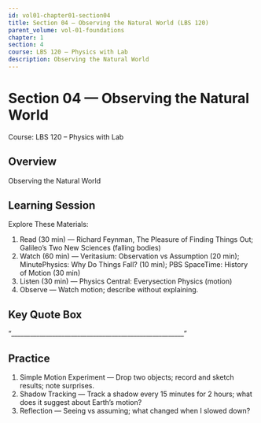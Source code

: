 ```yaml
---
id: vol01-chapter01-section04
title: Section 04 — Observing the Natural World (LBS 120)
parent_volume: vol-01-foundations
chapter: 1
section: 4
course: LBS 120 – Physics with Lab
description: Observing the Natural World
---
```



# Section 04 — Observing the Natural World
Course: LBS 120 – Physics with Lab

## Overview
Observing the Natural World


## Learning Session
Explore These Materials:
1. Read (30 min) — Richard Feynman, The Pleasure of Finding Things Out; Galileo’s Two New Sciences (falling bodies)  
2. Watch (60 min) — Veritasium: Observation vs Assumption (20 min); MinutePhysics: Why Do Things Fall? (10 min); PBS SpaceTime: History of Motion (30 min)  
3. Listen (30 min) — Physics Central: Everysection Physics (motion)  
4. Observe — Watch motion; describe without explaining.

## Key Quote Box
“_______________________________________________________”

## Practice
1. Simple Motion Experiment — Drop two objects; record and sketch results; note surprises.  
2. Shadow Tracking — Track a shadow every 15 minutes for 2 hours; what does it suggest about Earth’s motion?  
3. Reflection — Seeing vs assuming; what changed when I slowed down?

